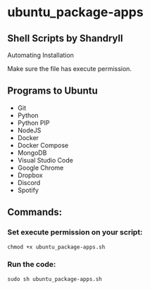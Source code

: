 # ubuntu_package-apps

## Shell Scripts by Shandryll

Automating Installation

Make sure the file has execute permission.

## Programs to Ubuntu
* Git
* Python
* Python PIP
* NodeJS
* Docker
* Docker Compose
* MongoDB
* Visual Studio Code
* Google Chrome
* Dropbox
* Discord
* Spotify

## Commands:

### Set execute permission on your script:
```
chmod +x ubuntu_package-apps.sh
```

### Run the code:
```
sudo sh ubuntu_package-apps.sh
```
